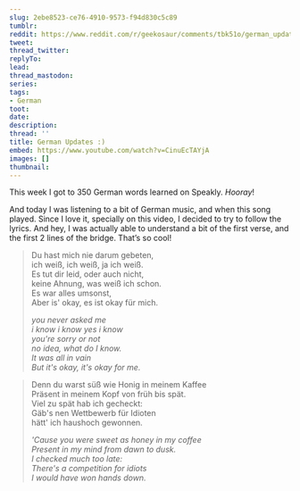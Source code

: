 ```yaml
---
slug: 2ebe8523-ce76-4910-9573-f94d830c5c89
tumblr:
reddit: https://www.reddit.com/r/geekosaur/comments/tbk51o/german_updates/
tweet:
thread_twitter:
replyTo:
lead:
thread_mastodon:
series:
tags:
- German
toot:
date:
description:
thread: ''
title: German Updates :)
embed: https://www.youtube.com/watch?v=CinuEcTAYjA
images: []
thumbnail:
---
```


This week I got to 350 German words learned on Speakly. _Hooray_!

And today I was listening to a bit of German music, and when this song played. Since I love it, specially on this video, I decided to try to follow the lyrics. And hey, I was actually able to understand a bit of the first verse, and the first 2 lines of the bridge. That’s so cool!

> Du hast mich nie darum gebeten,  
> ich weiß, ich weiß, ja ich weiß.  
> Es tut dir leid, oder auch nicht,  
> keine Ahnung, was weiß ich schon.  
> Es war alles umsonst,  
> Aber is' okay, es ist okay für mich.  
>   
> _you never asked me  
> i know i know yes i know  
> you're sorry or not  
> no idea, what do I know.  
> It was all in vain  
> But it's okay, it's okay for me._

> Denn du warst süß wie Honig in meinem Kaffee  
> Präsent in meinem Kopf von früh bis spät.  
> Viel zu spät hab ich gecheckt:  
> Gäb's nen Wettbewerb für Idioten  
> hätt' ich haushoch gewonnen.  
>   
> _'Cause you were sweet as honey in my coffee  
> Present in my mind from dawn to dusk.  
> I checked much too late:  
> There's a competition for idiots  
> I would have won hands down._